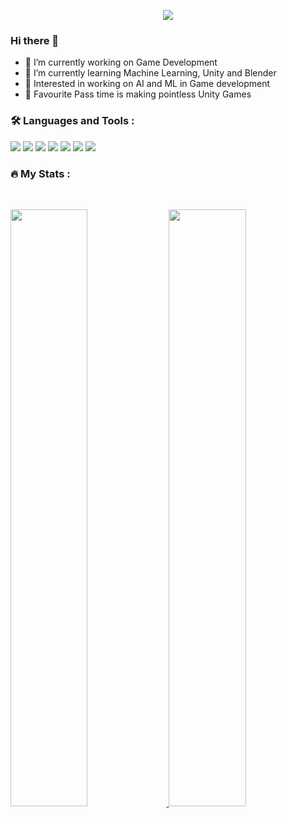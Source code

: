 <p align="center">
  <a href="https://github.com/DenverCoder1/readme-typing-svg"><img src="https://readme-typing-svg.herokuapp.com?lines=Hi,+I'm+Varun.;I+love+Developing+Games.;I+love+3D+Animation+in+Blender.;Currently+Working+on+Machine+Learning.;Always+open-source.;&center=true&width=500&height=50"></a>
</p>

### Hi there 👋
- 🔭 I’m currently working on Game Development
- 🌱 I’m currently learning Machine Learning, Unity and Blender
- 🔭 Interested in working on AI and ML in Game development
- 🔭 Favourite Pass time is making pointless Unity Games


### :hammer_and_wrench: Languages and Tools :
<p>
<div align="left">
  <img src="https://img.shields.io/badge/Unity-black?style=for-the-badge&logo=unity&logoColor=white">
  <img src="https://img.shields.io/badge/C Sharp-black?style=for-the-badge&logo=csharp&logoColor=white">
  <img src="https://img.shields.io/badge/Unreal engine-black?style=for-the-badge&logo=unreal engine&logoColor=white">
  <img src="https://img.shields.io/badge/C++-black?style=for-the-badge&logo=cplusplus&logoColor=white">
  <img src="https://img.shields.io/badge/Blender-black?style=for-the-badge&logo=blender&logoColor=white">
  <img src="https://img.shields.io/badge/Tensorflow-black?style=for-the-badge&logo=tensorflow&logoColor=white">
  <img src="https://img.shields.io/badge/Python-black?style=for-the-badge&logo=python&logoColor=white">
  
  

</div>
</p>

### :fire: My Stats :

<br/>
<p align="left">
  <a href="http://torrinleonard.com/">
    <img width="49.5%" src="https://github-readme-stats.vercel.app/api?username=InkyPhantom&show_icons=true&include_all_commits=true&theme=radical&hide_border=true">
    <img width="49.5%" src="https://github-readme-streak-stats.herokuapp.com/?user=InkyPhantom&theme=radical&hide_border=true">		  
  </a>
</p>
<br>

<!--
**InkyPhantom/InkyPhantom** is a ✨ _special_ ✨ repository because its `README.md` (this file) appears on your GitHub profile.

Here are some ideas to get you started:

- 🔭 I’m currently working on ...
- 🌱 I’m currently learning ...
- 👯 I’m looking to collaborate on ...
- 🤔 I’m looking for help with ...
- 💬 Ask me about ...
- 📫 How to reach me: ...
- 😄 Pronouns: ...
- ⚡ Fun fact: ...
-->
